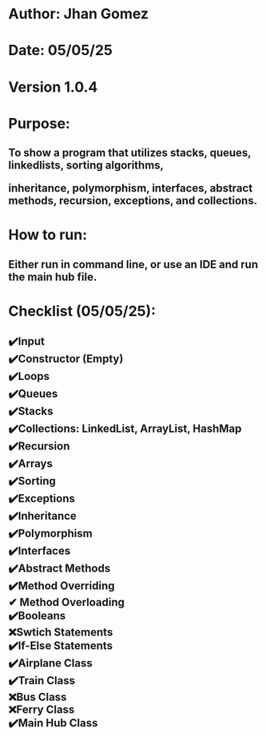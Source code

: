 <h1>Author: Jhan Gomez

<h1>Date: 05/05/25

<h1>Version 1.0.4

<h1>Purpose: 

<h2>To show a program that utilizes stacks, queues, linkedlists, sorting algorithms,

 inheritance, polymorphism, interfaces, abstract methods, recursion, exceptions, and collections.

<h1> </h1>
<h1>How to run: 

<h2>Either run in command line, or use an IDE and run the main hub file.
<h1> Checklist (05/05/25): </h1>
<h2> 
✔️Input <br>
✔️Constructor (Empty) <br>
✔️Loops <br>
✔️Queues <br>
✔️Stacks <br>
✔️Collections: LinkedList, ArrayList, HashMap <br>
✔️Recursion <br>
✔️Arrays <br>
✔️Sorting <br>
✔️Exceptions <br>
✔️Inheritance <br>
✔️Polymorphism <br>
✔️Interfaces <br>
✔️Abstract Methods <br>
✔️Method Overriding <br>
✔ Method Overloading <br>
✔️Booleans <br>
❌Swtich Statements <br>
✔️If-Else Statements <br>
✔️Airplane Class <br>
✔️Train Class <br>
❌Bus Class <br>
❌Ferry Class <br>
✔️Main Hub Class <br>
</h2>

